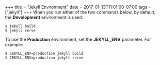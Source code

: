 +++
title = "Jekyll Environment"
date = 2017-01-13T11:01:00-07:00
tags = ["jekyll"]
+++
When you run either of the two commands below, by default, the **Development** environment is used:
```
$ jekyll build
$ jekyll serve
```

To use the **Production** environment, set the **JEKYLL_ENV** parameter.  For example:
```
$ JEKYLL_ENV=production jekyll build
$ JEKYLL_ENV=production jekyll serve
```


